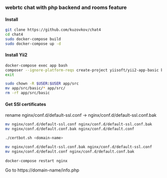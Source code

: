 ### webrtc chat with php backend and rooms feature


#### Install

```bash
git clone https://github.com/kuzovkov/chat4
cd chat4
sudo docker-compose build
sudo docker-compose up -d
```

#### Install Yii2
```bash
docker-compose exec app bash
composer --ignore-platform-reqs create-project yiisoft/yii2-app-basic basic
exit
```

```bash
sudo chown -R $USER:$USER app/src
mv app/src/basic/* app/src/
rm -rf app/src/basic
```

#### Get SSl certificates
rename nginx/conf.d/default-ssl.conf -> nginx/conf.d/default-ssl.conf.bak

```bash
mv nginx/conf.d/default-ssl.conf nginx/conf.d/default-ssl.conf.bak
mv nginx/conf.d/default.conf.bak nginx/conf.d/default.conf

./certbot.sh <domain-name>

mv nginx/conf.d/default-ssl.conf.bak nginx/conf.d/default-ssl.conf 
mv nginx/conf.d/default.conf nginx/conf.d/default.conf.bak
 
docker-compose restart nginx
```
Go to https://domain-name/info.php

